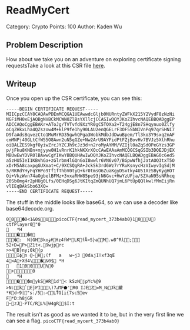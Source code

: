 # ReadMyCert
Category: Crypto
Points: 100
Author: Kaden Wu
## Problem Description
How about we take you on an adventure on exploring certificate signing requestsTake a look at this CSR file  [here](https://artifacts.picoctf.net/c/422/readmycert.csr).
## Writeup
Once you open up the CSR certificate, you can see this:
```
-----BEGIN CERTIFICATE REQUEST-----
MIICpzCCAY8CAQAwPDEmMCQGA1UEAwwdcGljb0NURntyZWFkX215Y2VydF8zNzNi
NGFiMH0xEjAQBgNVBCkMCWN0ZlBsYXllcjCCASIwDQYJKoZIhvcNAQEBBQADggEP
ADCCAQoCggEBAKr+AToJg/TVTvfd9XzYR0gC5TOXa2+T24gjE8n7SHqynuo0Zlfy
oCqZHkxLha4QZszow4M+klP9fe1hy90LAU2enQGELrF3OF5SbNIVnPq97qrSHNI7
D9faAdsBqvezCto1MuMrRD35gwhQPga3WobkMdbJdDwuBpem/Tl3ko3Y9sxq2nAF
cmMNPj40GLtCfW55O8Awn2uN5gGZe+Nw2ArU9AYFidPtFZjBovHv7BVJz5XlhRhu
oiBALZES9kgfOyiwZrcJYZCJh9cJz3d+n2roMyAYMM/VZIjl0aZqSdOPeGYzs3GP
p/jFku8KNBn+mjyyw0H1vRnrK1hkNKXrXOcCAwEAAaAmMCQGCSqGSIb3DQEJDjEX
MBUwEwYDVR0lBAwwCgYIKwYBBQUHAwIwDQYJKoZIhvcNAQELBQADggEBAG0c6ed5
a5zHU5IeI1KBvhGa+zGlrbm4lGQnGoI8wwlr6VN6v07/BGpwWfhjJatAOQ3txT5O
xDrM5A8caxpgGUXmat+C/9XCSQgRA+JckSk3rd6Wz7rYRuKsnycHzVIwyvIgSdjM
5/RKRdYHyFqYHPo9Tf1fThbV0tyQ+kr0tmsO6ZuaKgyDSxtky4U51XzSByKygHOT
Oi+VkzWvn74aOgbelBFMz+3vxaRHW85pe93jN6Gvc+HwYzUFja/SZXaN95sNRhcq
20SbOmg4r2pHUg0Lfs/0EHqDSg6JtKItqZmQUNhUQ7jmL6PtUpQQlkwlfMmEijRn
vlIEqBAkSbo63XQ=
-----END CERTIFICATE REQUEST-----
```
The stuff in the middle looks like base64, so we can use a decoder like base64decode.org.
```
00�0<1&0$UpicoCTF{read_mycert_373b4ab0}10U)	ctfPlayer0"0
	*H
��0
�:	N|GH3koۈ#Hz4fW*LKfÃ>S}aM.w8^Rl;
52+D=P>Z1t<.9wjprc
>>4B}ny;0k{p
Iϕn @-H;(f	a	w~j3 0dѦjIӏxf3qŒ
4<A+Xd4\�&0$	*H
	100U%0
+0
	*H
��mykS#R1d'<	kSzNjpYc%@9
>N:k`Ej߂I\)7ޖϺF⬟'R0 IJEZ=M_NܐJk雚*Kd˅9|"s:/5:ޔLŤG[i{7sc5ev
F*D:h8jGR
~zJ-PTC/RL%|Ʉ4gR$I:t
```
The result isn't as good as we wanted it to be, but in the very first line we can see a flag.
`picoCTF{read_mycert_373b4ab0}`
